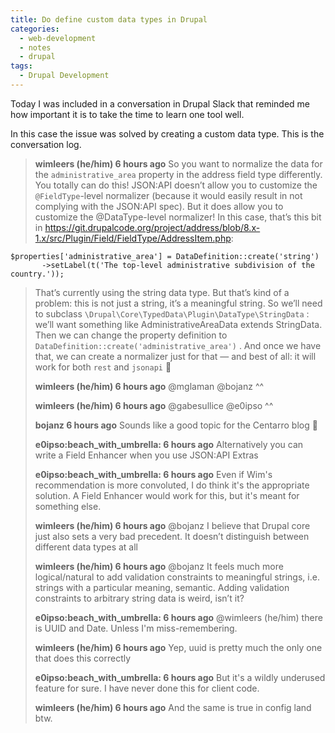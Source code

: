 ```yaml
---
title: Do define custom data types in Drupal
categories:
  - web-development
  - notes
  - drupal
tags:
  - Drupal Development
---
```

Today I was included in a conversation in Drupal Slack that reminded me how
important it is to take the time to learn one tool well.

In this case the issue was solved by creating a custom data type. This is the conversation log.
<!-- more -->
> **wimleers (he/him)  6 hours ago**
> So you want to normalize the data for the `administrative_area` property in the address field type differently.
> You totally can do this!
> JSON:API doesn’t allow you to customize the `@FieldType`-level normalizer (because it would easily result in not complying with the JSON:API spec). But it does allow you to customize the @DataType-level normalizer!
> In this case, that’s this bit in https://git.drupalcode.org/project/address/blob/8.x-1.x/src/Plugin/Field/FieldType/AddressItem.php:

```
$properties['administrative_area'] = DataDefinition::create('string')
       ->setLabel(t('The top-level administrative subdivision of the country.'));
```

> That’s currently using the string data type.
> But that’s kind of a problem: this is not just a string, it’s a meaningful string. So we’ll need to subclass `\Drupal\Core\TypedData\Plugin\DataType\StringData` : we’ll want something like AdministrativeAreaData extends StringData.
> Then we can change the property definition to `DataDefinition::create('administrative_area')` . And once we have that, we can create a normalizer just for that — and best of all: it will work for both `rest` and `jsonapi` :slightly_smiling_face:
>
> **wimleers (he/him)  6 hours ago**
> @mglaman @bojanz ^^
>
> **wimleers (he/him)  6 hours ago**
> @gabesullice @e0ipso ^^
>
> **bojanz  6 hours ago**
> Sounds like a good topic for the Centarro blog :slightly_smiling_face:
>
> **e0ipso:beach_with_umbrella:  6 hours ago**
> Alternatively you can write a Field Enhancer when you use JSON:API Extras
>
> **e0ipso:beach_with_umbrella:  6 hours ago**
> Even if Wim's recommendation is more convoluted, I do think it's the appropriate solution. A Field Enhancer would work for this, but it's meant for something else.
>
> **wimleers (he/him)  6 hours ago**
> @bojanz I believe that Drupal core just also sets a very bad precedent. It doesn’t distinguish between different data types at all
>
> **wimleers (he/him)  6 hours ago**
> @bojanz It feels much more logical/natural to add validation constraints to meaningful strings, i.e. strings with a particular meaning, semantic. Adding validation constraints to arbitrary string data is weird, isn’t it?
>
> **e0ipso:beach_with_umbrella:  6 hours ago**
> @wimleers (he/him) there is UUID and Date. Unless I'm miss-remembering.
>
> **wimleers (he/him)  6 hours ago**
> Yep, uuid is pretty much the only one that does this correctly
>
> **e0ipso:beach_with_umbrella:  6 hours ago**
> But it's a wildly underused feature for sure. I have never done this for client code.
>
> **wimleers (he/him)  6 hours ago**
> And the same is true in config land btw.

